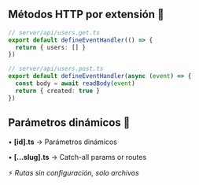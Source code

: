 ## Métodos HTTP por extensión 🔄
```typescript
// server/api/users.get.ts
export default defineEventHandler(() => {
  return { users: [] }
})

// server/api/users.post.ts
export default defineEventHandler(async (event) => {
  const body = await readBody(event)
  return { created: true }
})
```

## Parámetros dinámicos 🎯
• **[id].ts** → Parámetros dinámicos

• **[...slug].ts** → Catch-all params or routes

⚡ *Rutas sin configuración, solo archivos*